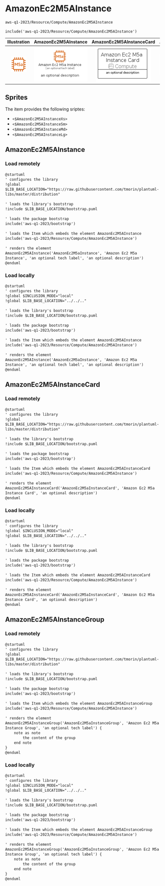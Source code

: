 # AmazonEc2M5AInstance


```text
aws-q1-2023/Resource/Compute/AmazonEc2M5AInstance
```

```text
include('aws-q1-2023/Resource/Compute/AmazonEc2M5AInstance')
```



| Illustration | AmazonEc2M5AInstance | AmazonEc2M5AInstanceCard | AmazonEc2M5AInstanceGroup |
| :---: | :---: | :---: | :---: |
| ![illustration for Illustration](../../../aws-q1-2023/Resource/Compute/AmazonEc2M5AInstance.png) | ![illustration for AmazonEc2M5AInstance](../../../aws-q1-2023/Resource/Compute/AmazonEc2M5AInstance.Local.png) | ![illustration for AmazonEc2M5AInstanceCard](../../../aws-q1-2023/Resource/Compute/AmazonEc2M5AInstanceCard.Local.png) | ![illustration for AmazonEc2M5AInstanceGroup](../../../aws-q1-2023/Resource/Compute/AmazonEc2M5AInstanceGroup.Local.png) |



## Sprites
The item provides the following sriptes:

- `<$AmazonEc2M5AInstanceXs>`
- `<$AmazonEc2M5AInstanceSm>`
- `<$AmazonEc2M5AInstanceMd>`
- `<$AmazonEc2M5AInstanceLg>`





## AmazonEc2M5AInstance

### Load remotely
```plantuml
@startuml
' configures the library
!global $LIB_BASE_LOCATION="https://raw.githubusercontent.com/tmorin/plantuml-libs/master/distribution"

' loads the library's bootstrap
!include $LIB_BASE_LOCATION/bootstrap.puml

' loads the package bootstrap
include('aws-q1-2023/bootstrap')

' loads the Item which embeds the element AmazonEc2M5AInstance
include('aws-q1-2023/Resource/Compute/AmazonEc2M5AInstance')

' renders the element
AmazonEc2M5AInstance('AmazonEc2M5aInstance', 'Amazon Ec2 M5a Instance', 'an optional tech label', 'an optional description')
@enduml
```

### Load locally
```plantuml
@startuml
' configures the library
!global $INCLUSION_MODE="local"
!global $LIB_BASE_LOCATION="../../.."

' loads the library's bootstrap
!include $LIB_BASE_LOCATION/bootstrap.puml

' loads the package bootstrap
include('aws-q1-2023/bootstrap')

' loads the Item which embeds the element AmazonEc2M5AInstance
include('aws-q1-2023/Resource/Compute/AmazonEc2M5AInstance')

' renders the element
AmazonEc2M5AInstance('AmazonEc2M5aInstance', 'Amazon Ec2 M5a Instance', 'an optional tech label', 'an optional description')
@enduml
```

## AmazonEc2M5AInstanceCard

### Load remotely
```plantuml
@startuml
' configures the library
!global $LIB_BASE_LOCATION="https://raw.githubusercontent.com/tmorin/plantuml-libs/master/distribution"

' loads the library's bootstrap
!include $LIB_BASE_LOCATION/bootstrap.puml

' loads the package bootstrap
include('aws-q1-2023/bootstrap')

' loads the Item which embeds the element AmazonEc2M5AInstanceCard
include('aws-q1-2023/Resource/Compute/AmazonEc2M5AInstance')

' renders the element
AmazonEc2M5AInstanceCard('AmazonEc2M5aInstanceCard', 'Amazon Ec2 M5a Instance Card', 'an optional description')
@enduml
```

### Load locally
```plantuml
@startuml
' configures the library
!global $INCLUSION_MODE="local"
!global $LIB_BASE_LOCATION="../../.."

' loads the library's bootstrap
!include $LIB_BASE_LOCATION/bootstrap.puml

' loads the package bootstrap
include('aws-q1-2023/bootstrap')

' loads the Item which embeds the element AmazonEc2M5AInstanceCard
include('aws-q1-2023/Resource/Compute/AmazonEc2M5AInstance')

' renders the element
AmazonEc2M5AInstanceCard('AmazonEc2M5aInstanceCard', 'Amazon Ec2 M5a Instance Card', 'an optional description')
@enduml
```

## AmazonEc2M5AInstanceGroup

### Load remotely
```plantuml
@startuml
' configures the library
!global $LIB_BASE_LOCATION="https://raw.githubusercontent.com/tmorin/plantuml-libs/master/distribution"

' loads the library's bootstrap
!include $LIB_BASE_LOCATION/bootstrap.puml

' loads the package bootstrap
include('aws-q1-2023/bootstrap')

' loads the Item which embeds the element AmazonEc2M5AInstanceGroup
include('aws-q1-2023/Resource/Compute/AmazonEc2M5AInstance')

' renders the element
AmazonEc2M5AInstanceGroup('AmazonEc2M5aInstanceGroup', 'Amazon Ec2 M5a Instance Group', 'an optional tech label') {
    note as note
        the content of the group
    end note
}
@enduml
```

### Load locally
```plantuml
@startuml
' configures the library
!global $INCLUSION_MODE="local"
!global $LIB_BASE_LOCATION="../../.."

' loads the library's bootstrap
!include $LIB_BASE_LOCATION/bootstrap.puml

' loads the package bootstrap
include('aws-q1-2023/bootstrap')

' loads the Item which embeds the element AmazonEc2M5AInstanceGroup
include('aws-q1-2023/Resource/Compute/AmazonEc2M5AInstance')

' renders the element
AmazonEc2M5AInstanceGroup('AmazonEc2M5aInstanceGroup', 'Amazon Ec2 M5a Instance Group', 'an optional tech label') {
    note as note
        the content of the group
    end note
}
@enduml
```

